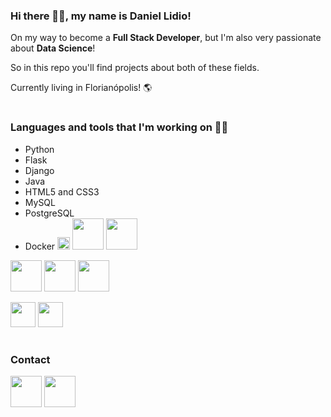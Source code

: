 ### Hi there 🙋‍♂️, my name is **Daniel Lidio**!
On my way to become a **Full Stack Developer**, but I'm also very passionate about **Data Science**!

So in this repo you'll find projects about both of these fields.

Currently living in Florianópolis! 🌎
#
### Languages and tools that I'm working on 👨‍💻
- Python
- Flask
- Django
- Java
- HTML5 and CSS3
- MySQL
- PostgreSQL
- Docker
<code><a href="https://www.python.org/" target="_blank"><img height="20" src="https://img.shields.io/badge/-Python-lightgrey"></a></code>
<code><a href="https://flask.palletsprojects.com/en/1.1.x/" target="_blank"><img height="50" src="https://www.vectorlogo.zone/logos/pocoo_flask/pocoo_flask-ar21.svg"></a></code>
<code><a href="https://www.djangoproject.com/" target="_blank"><img height="50" src="https://www.vectorlogo.zone/logos/djangoproject/djangoproject-ar21.svg"></a></code>

<code><a href="https://www.java.com/pt_BR/" target="_blank"><img height="50" src="https://www.vectorlogo.zone/logos/java/java-horizontal.svg"></a></code>
<code><a href="https://dev.w3.org/html5/html-author/" target="_blank"><img height="50" src="https://allprowebdesigns.com/blog/wp-content/uploads/2019/01/1lJ32Bl-lHWmNMUSiSq17gQ.png"></a></code>
<code><a href="https://www.docker.com/" target="_blank"><img height="50" src="https://www.vectorlogo.zone/logos/docker/docker-ar21.svg"></a></code>

<code><a href="https://www.mysql.com/" target="_blank"><img height="40" src="https://www.vectorlogo.zone/logos/mysql/mysql-horizontal.svg"></a></code>
<code><a href="https://www.postgresql.org/" target="_blank"><img height="40" src="https://www.vectorlogo.zone/logos/postgresql/postgresql-horizontal.svg"></a></code>
#
### Contact
<code><a href="https://www.linkedin.com/in/daniel-lidio/" target="_blank"><img height="50" src="https://www.vectorlogo.zone/logos/linkedin/linkedin-ar21.svg"></a></code>
<code><a href="mailto:daniellidiops@gmail.com" target="_blank"><img height="50" src="https://www.vectorlogo.zone/logos/gmail/gmail-ar21.svg"></a></code>
